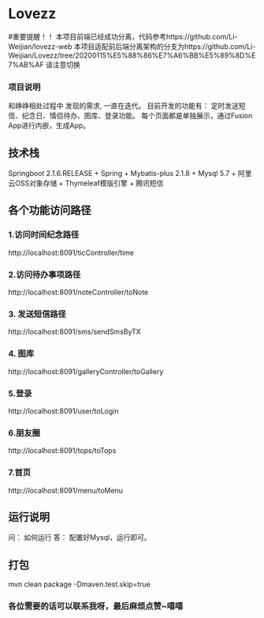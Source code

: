 # Lovezz

#重要提醒！！
本项目前端已经成功分离，代码参考https://github.com/Li-Weijian/lovezz-web
本项目适配前后端分离架构的分支为https://github.com/Li-Weijian/Lovezz/tree/20200115%E5%88%86%E7%A6%BB%E5%89%8D%E7%AB%AF
请注意切换

### 项目说明
和峥峥相处过程中 发现的需求, 一直在迭代。
目前开发的功能有： 定时发送短信、纪念日、情侣待办、图库、登录功能。
每个页面都是单独展示，通过Fusion App进行内嵌，生成App。

## 技术栈 
Springboot 2.1.6.RELEASE + Spring + Mybatis-plus 2.1.8 + 
Mysql 5.7 + 阿里云OSS对象存储 + Thymeleaf模版引擎 + 腾讯短信

## 各个功能访问路径
### 1.访问时间纪念路径
http://localhost:8091/ticController/time

### 2.访问待办事项路径
http://localhost:8091/noteController/toNote

### 3. 发送短信路径
http://localhost:8091/sms/sendSmsByTX

### 4. 图库
http://localhost:8091/galleryController/toGallery

### 5.登录
http://localhost:8091/user/toLogin

### 6.朋友圈
http://localhost:8091/tops/toTops

### 7.首页
http://localhost:8091/menu/toMenu

## 运行说明
问： 如何运行
答： 配置好Mysql，运行即可。

## 打包
mvn clean package -Dmaven.test.skip=true


### 各位需要的话可以联系我呀，最后麻烦点赞~嘻嘻

